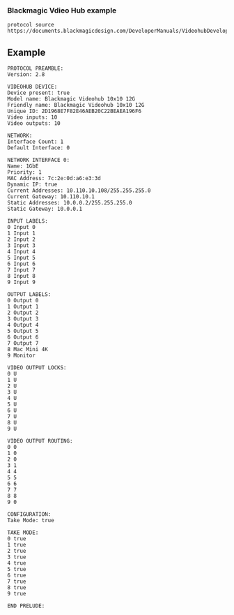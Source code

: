 ### Blackmagic Vdieo Hub example
    protocol source https://documents.blackmagicdesign.com/DeveloperManuals/VideohubDeveloperInformation.pdf

## Example

    PROTOCOL PREAMBLE:
    Version: 2.8

    VIDEOHUB DEVICE:
    Device present: true
    Model name: Blackmagic Videohub 10x10 12G
    Friendly name: Blackmagic Videohub 10x10 12G
    Unique ID: 2D1968E7F82E46AEB20C22BEAEA196F6
    Video inputs: 10
    Video outputs: 10

    NETWORK:
    Interface Count: 1
    Default Interface: 0

    NETWORK INTERFACE 0:
    Name: 1GbE
    Priority: 1
    MAC Address: 7c:2e:0d:a6:e3:3d
    Dynamic IP: true
    Current Addresses: 10.110.10.108/255.255.255.0
    Current Gateway: 10.110.10.1
    Static Addresses: 10.0.0.2/255.255.255.0
    Static Gateway: 10.0.0.1

    INPUT LABELS:
    0 Input 0
    1 Input 1
    2 Input 2
    3 Input 3
    4 Input 4
    5 Input 5
    6 Input 6
    7 Input 7
    8 Input 8
    9 Input 9

    OUTPUT LABELS:
    0 Output 0
    1 Output 1
    2 Output 2
    3 Output 3
    4 Output 4
    5 Output 5
    6 Output 6
    7 Output 7
    8 Mac Mini 4K
    9 Monitor

    VIDEO OUTPUT LOCKS:
    0 U
    1 U
    2 U
    3 U
    4 U
    5 U
    6 U
    7 U
    8 U
    9 U

    VIDEO OUTPUT ROUTING:
    0 0
    1 0
    2 0
    3 1
    4 4
    5 5
    6 6
    7 7
    8 8
    9 0

    CONFIGURATION:
    Take Mode: true

    TAKE MODE:
    0 true
    1 true
    2 true
    3 true
    4 true
    5 true
    6 true
    7 true
    8 true
    9 true

    END PRELUDE:
